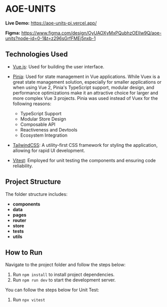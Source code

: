# AOE-UNITS

**Live Demo:** https://aoe-units-pi.vercel.app/

**Figma:** https://www.figma.com/design/OyUAOXyMxPQubhzOEIlw9Q/aoe-units?node-id=0-1&t=z296sGrfFMEj5nxb-1

## Technologies Used

- [Vue.js](https://reactjs.org/): Used for building the user interface.
- [Pinia](https://pinia.esm.dev/): Used for state management in Vue applications. While Vuex is a great state management solution, especially for smaller applications or when using Vue 2, Pinia's TypeScript support, modular design, and performance optimizations make it an attractive choice for larger and more complex Vue 3 projects. Pinia was used instead of Vuex for the following reasons:

  - TypeScript Support
  - Modular Store Design
  - Composable API
  - Reactiveness and Devtools
  - Ecosystem Integration

- [TailwindCSS](https://tailwindcss.com/): A utility-first CSS framework for styling the application, allowing for rapid UI development.
- [Vitest](https://vitest.dev/): Employed for unit testing the components and ensuring code reliability.

## Project Structure

The folder structure includes:

- **components**
- **data**
- **pages**
- **router**
- **store**
- **tests**
- **utils**

## How to Run

Navigate to the project folder and follow the steps below:

1. Run `npm install` to install project dependencies.
2. Run `npm run dev` to start the development server.

You can follow the steps below for Unit Test:

1. Run `npx vitest`
